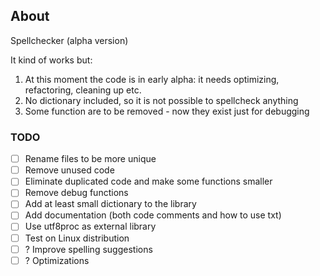 ## About
Spellchecker (alpha version)

It kind of works but:
1. At this moment the code is in early alpha: it needs optimizing, refactoring, cleaning up etc.
2. No dictionary included, so it is not possible to spellcheck anything
3. Some function are to be removed - now they exist just for debugging

### TODO
- [ ] Rename files to be more unique
- [ ] Remove unused code
- [ ] Eliminate duplicated code and make some functions smaller
- [ ] Remove debug functions
- [ ] Add at least small dictionary to the library
- [ ] Add documentation (both code comments and how to use txt)
- [ ] Use utf8proc as external library
- [ ] Test on Linux distribution
- [ ] ? Improve spelling suggestions
- [ ] ? Optimizations
